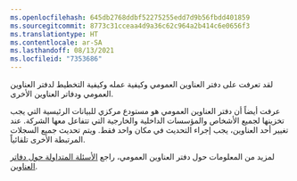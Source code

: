 ```yaml
---
ms.openlocfilehash: 645db2768ddbf52275255edd7d9b56fbdd401859
ms.sourcegitcommit: 8773c31cceaa4d9a36c62c964a2b414c6e0656f3
ms.translationtype: HT
ms.contentlocale: ar-SA
ms.lasthandoff: 08/13/2021
ms.locfileid: "7353686"
---
```

لقد تعرفت على دفتر العناوين العمومي وكيفية عمله وكيفية التخطيط لدفتر العناوين العمومي ودفاتر العناوين الأخرى.

عرفت أيضاً أن دفتر العناوين العمومي هو مستودع مركزي للبيانات الرئيسية التي يجب تخزينها لجميع الأشخاص والمؤسسات الداخلية والخارجية التي تتفاعل معها الشركة. عند تغيير أحد العناوين، يجب إجراء التحديث في مكان واحد فقط. ويتم تحديث جميع السجلات المرتبطة الأخرى تلقائياً.

لمزيد من المعلومات حول دفتر العناوين العمومي، راجع [الأسئلة المتداولة حول دفاتر العناوين](/dynamics365/fin-ops-core/fin-ops/organization-administration/qa-address-books?azure-portal=true&toc=/dynamics365/finance/toc.json).
